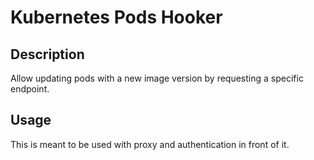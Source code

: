 # Kubernetes Pods Hooker

## Description

Allow updating pods with a new image version by requesting a specific endpoint.

## Usage

This is meant to be used with proxy and authentication in front of it.
